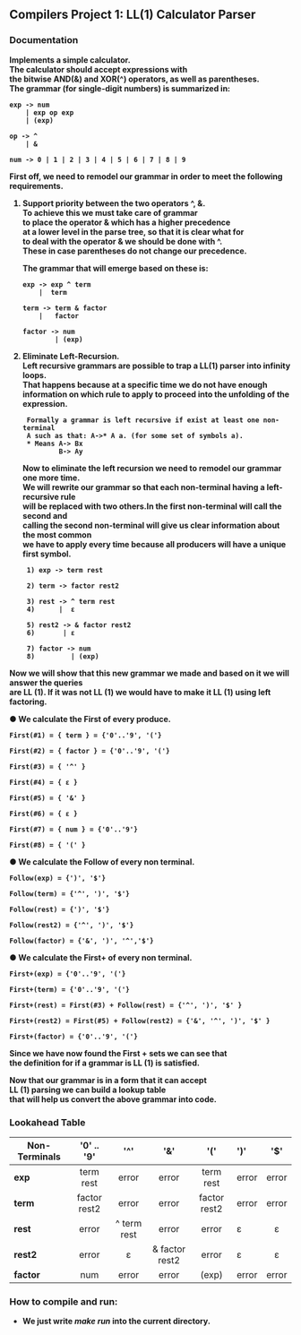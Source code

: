 ## <b>Compilers Project 1: LL(1) Calculator Parser  

### <b>Documentation
Implements a simple calculator.   
The calculator should accept expressions with   
the bitwise AND(&) and XOR(^) operators, as well as parentheses.  
The grammar (for single-digit numbers) is summarized in:  

    exp -> num 
        | exp op exp
        | (exp)

    op -> ^ 
        | &

    num -> 0 | 1 | 2 | 3 | 4 | 5 | 6 | 7 | 8 | 9

First off, we need to remodel our grammar in order to meet the following requirements.
1)  Support priority between the two operators ^, &.  
    To achieve this we must take care of grammar  
     to place the operator & which has a higher precedence  
     at a lower level in the parse tree, so that it is clear what for  
     to deal with the operator & we should be done with ^.  
     These in case parentheses do not change our precedence.      

    The grammar that will emerge based on these is: 

        exp -> exp ^ term
            |  term

        term -> term & factor
            |   factor
        
        factor -> num
                | (exp)

2) Eliminate Left-Recursion.  
    Left recursive grammars are possible to trap a LL(1) parser into infinity loops.  
    That happens because at a specific time we do not have enough   
    information on which rule to apply to proceed into the unfolding of the expression.  
    
        Formally a grammar is left recursive if exist at least one non-terminal  
        A such as that: A->* A a. (for some set of symbols a).  
        * Means A-> Bx 
                B-> Ay 
    
    Now to eliminate the left recursion we need to remodel our grammar one more time.  
    We will rewrite our grammar so that each non-terminal having a left-recursive rule   
    will be replaced with two others.In the first non-terminal will call the second and  
     calling the second non-terminal will give us clear information about the most common  
     we have to apply every time because all producers will have a unique first symbol.  

        1) exp -> term rest
        
        2) term -> factor rest2
        
        3) rest -> ^ term rest
        4)      |  ε
        
        5) rest2 -> & factor rest2
        6)       | ε
        
        7) factor -> num
        8)         | (exp)

Now we will show that this new grammar we made and based on it we will answer the queries  
are LL (1). If it was not LL (1) we would have to make it LL (1) using left factoring.    

● We calculate the First of every produce.

    First(#1) = { term } = {'0'..'9', '('}

    First(#2) = { factor } = {'0'..'9', '('}

    First(#3) = { '^' }

    First(#4) = { ε }

    First(#5) = { '&' }

    First(#6) = { ε }

    First(#7) = { num } = {'0'..'9'}

    First(#8) = { '(' }

● We calculate the Follow of every non terminal.

    Follow(exp) = {')', '$'}

    Follow(term) = {'^', ')', '$'}

    Follow(rest) = {')', '$'}

    Follow(rest2) = {'^', ')', '$'}

    Follow(factor) = {'&', ')', '^','$'}

● We calculate the First+ of every non terminal.

    First+(exp) = {'0'..'9', '('}

    First+(term) = {'0'..'9', '('}

    First+(rest) = First(#3) + Follow(rest) = {'^', ')', '$' }

    First+(rest2) = First(#5) + Follow(rest2) = {'&', '^', ')', '$' }

    First+(factor) = {'0'..'9', '('}

Since we have now found the First + sets we can see that  
the definition for if a grammar is LL (1) is satisfied.  

Now that our grammar is in a form that it can accept  
LL (1) parsing we can build a lookup table  
that will help us convert the above grammar into code.  

### **Lookahead Table**  

|Non-Terminals | '0' .. '9'      | '^'           | '&'               | '('            | ')'     | '$'     |
|------------- |:---------------:|:-------------:|:-----------------:|:-------:       |:--------|:-------:|
| **exp**      | term rest       | error         | error             | term rest      | error   | error   |
| **term**     | factor rest2    | error         | error             | factor rest2   | error   | error   |
| **rest**     | error           | ^ term rest   | error             | error          | ε       | ε       |
| **rest2**    | error           | ε             | & factor rest2    | error          | ε       | ε       |
| **factor**   | num             | error         | error             | (exp)          | error   | error   |  

### **How to compile and run:** 
- We just write *make run* into the current directory.

